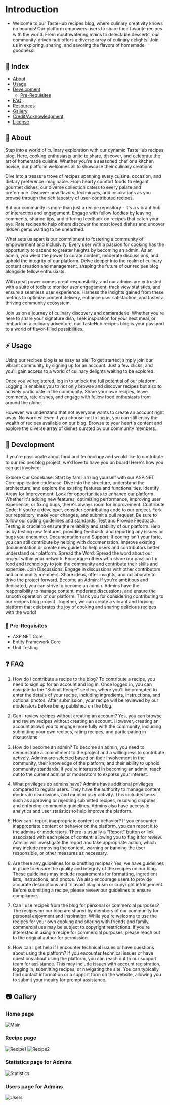 # Introduction
- Welcome to our TasteHub recipes blog, where culinary creativity knows no bounds! Our platform empowers users to share their favorite recipes with the world. From mouthwatering mains to delectable desserts, our community-driven hub offers a diverse array of culinary delights. Join us in exploring, sharing, and savoring the flavors of homemade goodness!

## :ledger: Index

- [About](#beginner-about)
- [Usage](#zap-usage)
- [Development](#wrench-development)
  - [Pre-Requisites](#notebook-pre-requisites)
- [FAQ](#question-faq)
- [Resources](#page_facing_up-resources)
- [Gallery](#camera-gallery)
- [Credit/Acknowledgment](#star2-creditacknowledgment)
- [License](#lock-license)

##  :beginner: About
Step into a world of culinary exploration with our dynamic TasteHub  recipes blog. Here, cooking enthusiasts unite to share, discover, and celebrate the art of homemade cuisine. Whether you're a seasoned chef or a kitchen novice, our platform welcomes all to showcase their culinary creations.

Dive into a treasure trove of recipes spanning every cuisine, occasion, and dietary preference imaginable. From hearty comfort foods to elegant gourmet dishes, our diverse collection caters to every palate and preference. Discover new flavors, techniques, and inspirations as you browse through the rich tapestry of user-contributed recipes.

But our community is more than just a recipe repository - it's a vibrant hub of interaction and engagement. Engage with fellow foodies by leaving comments, sharing tips, and offering feedback on recipes that catch your eye. Rate recipes to help others discover the most loved dishes and uncover hidden gems waiting to be unearthed.

What sets us apart is our commitment to fostering a community of empowerment and inclusivity. Every user with a passion for cooking has the opportunity to ascend to greater heights by becoming an admin. As an admin, you wield the power to curate content, moderate discussions, and uphold the integrity of our platform. Delve deeper into the realm of culinary content creation and management, shaping the future of our recipes blog alongside fellow enthusiasts.

With great power comes great responsibility, and our admins are entrusted with a suite of tools to monitor user engagement, track view statistics, and ensure a seamless user experience. Harness the insights gained from these metrics to optimize content delivery, enhance user satisfaction, and foster a thriving community ecosystem.

Join us on a journey of culinary discovery and camaraderie. Whether you're here to share your signature dish, seek inspiration for your next meal, or embark on a culinary adventure, our TasteHub recipes blog is your passport to a world of flavor-filled possibilities.

## :zap: Usage
Using our recipes blog is as easy as pie! To get started, simply join our vibrant community by signing up for an account. Just a few clicks, and you'll gain access to a world of culinary delights waiting to be explored.

Once you've registered, log in to unlock the full potential of our platform. Logging in enables you to not only browse and discover recipes but also to actively participate in the community. Share your own recipes, leave comments, rate dishes, and engage with fellow food enthusiasts from around the globe.

However, we understand that not everyone wants to create an account right away. No worries! Even if you choose not to log in, you can still enjoy the wealth of recipes available on our blog. Browse to your heart's content and explore the diverse array of dishes curated by our community members.

##  :wrench: Development
If you're passionate about food and technology and would like to contribute to our recipes blog project, we'd love to have you on board! Here's how you can get involved:

Explore Our Codebase: Start by familiarizing yourself with our ASP.NET Core application codebase. Dive into the structure, understand the architecture, and explore the existing features and functionalities.
Identify Areas for Improvement: Look for opportunities to enhance our platform. Whether it's adding new features, optimizing performance, improving user experience, or fixing bugs, there's always room for improvement.
Contribute Code: If you're a developer, consider contributing code to our project. Fork our repository, make your changes, and submit a pull request. Be sure to follow our coding guidelines and standards.
Test and Provide Feedback: Testing is crucial to ensure the reliability and stability of our platform. Help us by testing new features, providing feedback, and reporting any issues or bugs you encounter.
Documentation and Support: If coding isn't your forte, you can still contribute by helping with documentation. Improve existing documentation or create new guides to help users and contributors better understand our platform.
Spread the Word: Spread the word about our project within your network. Encourage others who share our passion for food and technology to join the community and contribute their skills and expertise.
Join Discussions: Engage in discussions with other contributors and community members. Share ideas, offer insights, and collaborate to drive the project forward.
Become an Admin: If you're ambitious and dedicated, you can strive to become an admin. Admins have the responsibility to manage content, moderate discussions, and ensure the smooth operation of our platform.
Thank you for considering contributing to our recipes blog project. Together, we can create a vibrant and thriving platform that celebrates the joy of cooking and sharing delicious recipes with the world!

### :notebook: Pre-Requisites
- ASP.NET Core
- Entity Framework Core
- Unit Testing

## :question: FAQ
1. How do I contribute a recipe to the blog?
To contribute a recipe, you need to sign up for an account and log in. Once logged in, you can navigate to the "Submit Recipe" section, where you'll be prompted to enter the details of your recipe, including ingredients, instructions, and optional photos. After submission, your recipe will be reviewed by our moderators before being published on the blog.

2. Can I review recipes without creating an account?
Yes, you can browse and review recipes without creating an account. However, creating an account allows you to engage more fully with the community, including submitting your own recipes, rating recipes, and participating in discussions.

3. How do I become an admin?
To become an admin, you need to demonstrate a commitment to the project and a willingness to contribute actively. Admins are selected based on their involvement in the community, their knowledge of the platform, and their ability to uphold community standards. If you're interested in becoming an admin, reach out to the current admins or moderators to express your interest.

4. What privileges do admins have?
Admins have additional privileges compared to regular users. They have the authority to manage content, moderate discussions, and monitor user activity. This includes tasks such as approving or rejecting submitted recipes, resolving disputes, and enforcing community guidelines. Admins also have access to analytics and user statistics to help improve the platform.

5. How can I report inappropriate content or behavior?
If you encounter inappropriate content or behavior on the platform, you can report it to the admins or moderators. There is usually a "Report" button or link associated with each piece of content, allowing you to flag it for review. Admins will investigate the report and take appropriate action, which may include removing the content, warning or banning the user responsible, or other measures as necessary.

6. Are there any guidelines for submitting recipes?
Yes, we have guidelines in place to ensure the quality and integrity of the recipes on our blog. These guidelines may include requirements for formatting, ingredient lists, instructions, and photos. We also encourage users to provide accurate descriptions and to avoid plagiarism or copyright infringement. Before submitting a recipe, please review our guidelines to ensure compliance.

7. Can I use recipes from the blog for personal or commercial purposes?
The recipes on our blog are shared by members of our community for personal enjoyment and inspiration. While you're welcome to use the recipes for your own cooking and sharing with friends and family, commercial use may be subject to copyright restrictions. If you're interested in using a recipe for commercial purposes, please reach out to the original author for permission.

8. How can I get help if I encounter technical issues or have questions about using the platform?
If you encounter technical issues or have questions about using the platform, you can reach out to our support team for assistance. This may include issues with account registration, logging in, submitting recipes, or navigating the site. You can typically find contact information or a support form on the website, allowing you to submit your inquiry for prompt assistance.

##  :camera: Gallery
### Home page
![Main](https://github.com/nikolaymihalev/TasteHub/assets/122871592/962dc08b-21f7-460c-a9d2-7fe29ac0004d)

### Recipe page
![Recipe1](https://github.com/nikolaymihalev/TasteHub/assets/122871592/840fdda9-b0d1-4e6e-af7c-dceed586846a)
![Recipe2](https://github.com/nikolaymihalev/TasteHub/assets/122871592/a0b6ad30-d0c8-4e01-a366-21b7766111bf)

### Statistics page for Admins
![Statistics](https://github.com/nikolaymihalev/TasteHub/assets/122871592/11129920-7666-4ff8-b658-d6bbd53de21f)

### Users page for Admins
![Users](https://github.com/nikolaymihalev/TasteHub/assets/122871592/77789a8a-6f4a-4771-ae0d-2f8004bda07b)